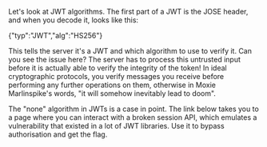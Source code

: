 Let's look at JWT algorithms. The first part of a JWT is the JOSE header, and when you decode it, looks like this:

{"typ":"JWT","alg":"HS256"}

This tells the server it's a JWT and which algorithm to use to verify it. Can you see the issue here? The server has to process this untrusted input before it is actually able to verify the integrity of the token! In ideal cryptographic protocols, you verify messages you receive before performing any further operations on them, otherwise in Moxie Marlinspike's words, "it will somehow inevitably lead to doom".

The "none" algorithm in JWTs is a case in point. The link below takes you to a page where you can interact with a broken session API, which emulates a vulnerability that existed in a lot of JWT libraries. Use it to bypass authorisation and get the flag.
